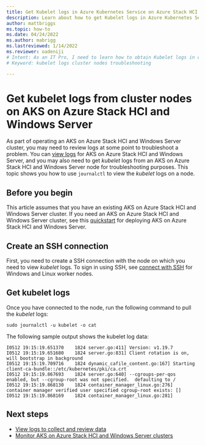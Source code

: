```yaml
---
title: Get Kubelet logs in Azure Kubernetes Service on Azure Stack HCI
description: Learn about how to get Kubelet logs in Azure Kubernetes Service on Azure Stack HCI.
author: mattbriggs
ms.topic: how-to
ms.date: 04/24/2022
ms.author: mabrigg 
ms.lastreviewed: 1/14/2022
ms.reviewer: oadeniji
# Intent: As an IT Pro, I need to learn how to obtain Kubelet logs in order to troubleshoot problems with my AKS on Azure Stack HCI cluster.  
# Keyword: kubelet logs cluster nodes troubleshooting

---
```


# Get kubelet logs from cluster nodes on AKS on Azure Stack HCI and Windows Server

As part of operating an AKS on Azure Stack HCI and Windows Server cluster, you may need to review logs at some point to troubleshoot a problem. You can [view logs](./view-logs.md) for AKS on Azure Stack HCI and Windows Server, and you may also need to get _kubelet_ logs from an AKS on Azure Stack HCI and Windows Server node for troubleshooting purposes. This topic shows you how to use `journalctl` to view the _kubelet_ logs on a node.

## Before you begin

This article assumes that you have an existing AKS on Azure Stack HCI and Windows Server cluster. If you need an AKS on Azure Stack HCI and Windows Server cluster, see this [quickstart](kubernetes-walkthrough-powershell.md) for deploying AKS on Azure Stack HCI and Windows Server.

## Create an SSH connection

First, you need to create a SSH connection with the node on which you need to view _kubelet_ logs. To sign in using SSH, see [connect with SSH](./ssh-connection.md) for Windows and Linux worker nodes.

## Get kubelet logs

Once you have connected to the node, run the following command to pull the _kubelet_ logs:

```console
sudo journalctl -u kubelet -o cat
```
The following sample output shows the kubelet log data:

```output
I0512 19:15:19.651370    1824 server.go:411] Version: v1.19.7
I0512 19:15:19.651680    1824 server.go:831] Client rotation is on, will bootstrap in background
I0512 19:15:19.709716    1824 dynamic_cafile_content.go:167] Starting client-ca-bundle::/etc/kubernetes/pki/ca.crt
I0512 19:15:19.867693    1824 server.go:640] --cgroups-per-qos enabled, but --cgroup-root was not specified.  defaulting to /
I0512 19:15:19.868130    1824 container_manager_linux.go:276] container manager verified user specified cgroup-root exists: []
I0512 19:15:19.868169    1824 container_manager_linux.go:281]
```

## Next steps

- [View logs to collect and review data](./view-logs.md) 
- [Monitor AKS on Azure Stack HCI and Windows Server clusters](./monitor-logging.md)
